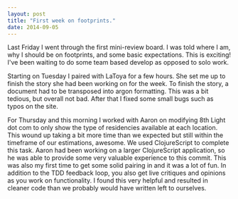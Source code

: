 ```yaml
---
layout: post
title: "First week on footprints."
date: 2014-09-05
---
```


Last Friday I went through the first mini-review board. I was told where I am, why I should be on footprints, and some basic expectations. This is exciting! I've been waiting to do some team based develop as opposed to solo work. 

Starting on Tuesday I paired with LaToya for a few hours. She set me up to finish the story she had been working on for the week. To finish the story, a document had to be transposed into argon formatting. This was a bit tedious, but overall not bad. After that I fixed some small bugs such as typos on the site. 

For Thursday and this morning I worked with Aaron on modifying 8th Light dot com to only show the type of residencies available at each location. This wound up taking a bit more time than we expected but still within the timeframe of our estimations, awesome. We used ClojureScript to complete this task. Aaron had been working on a larger ClojureScript application, so he was able to provide some very valuable experience to this commit. This was also my first time to get some solid pairing in and it was a lot of fun. In addition to the TDD feedback loop, you also get live critiques and opinions as you work on functionality. I found this very helpful and resulted in cleaner code than we probably would have written left to ourselves. 